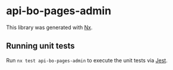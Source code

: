 # api-bo-pages-admin

This library was generated with [Nx](https://nx.dev).

## Running unit tests

Run `nx test api-bo-pages-admin` to execute the unit tests via [Jest](https://jestjs.io).
